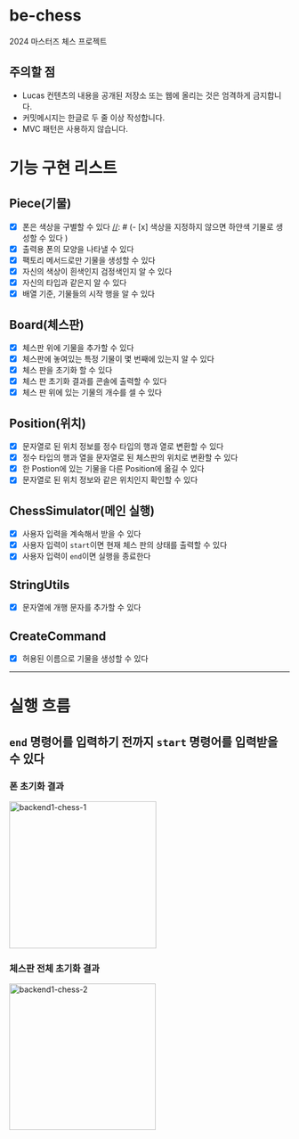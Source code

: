 # be-chess

2024 마스터즈 체스 프로젝트

## 주의할 점

- Lucas 컨텐츠의 내용을 공개된 저장소 또는 웹에 올리는 것은 엄격하게 금지합니다.
- 커밋메시지는 한글로 두 줄 이상 작성합니다.
- MVC 패턴은 사용하지 않습니다.

# 기능 구현 리스트
## Piece(기물)
- [x] 폰은 색상을 구별할 수 있다
[//]: # (- [x] 색상을 지정하지 않으면 하얀색 기물로 생성할 수 있다 )
- [x] 출력용 폰의 모양을 나타낼 수 있다
- [x] 팩토리 메서드로만 기물을 생성할 수 있다
- [x] 자신의 색상이 흰색인지 검정색인지 알 수 있다
- [x] 자신의 타입과 같은지 알 수 있다
- [x] 배열 기준, 기물들의 시작 행을 알 수 있다

## Board(체스판)
- [x] 체스판 위에 기물을 추가할 수 있다
- [x] 체스판에 놓여있는 특정 기물이 몇 번째에 있는지 알 수 있다
- [x] 체스 판을 초기화 할 수 있다
- [x] 체스 판 초기화 결과를 콘솔에 출력할 수 있다
- [x] 체스 판 위에 있는 기물의 개수를 셀 수 있다

[//]: # (## PieceShape&#40;기물 모양&#41;)
[//]: # (- [x] 기물의 타입과 색상에 따라 매핑될 수 있다)

## Position(위치)
- [x] 문자열로 된 위치 정보를 정수 타입의 행과 열로 변환할 수 있다
- [x] 정수 타입의 행과 열을 문자열로 된 체스판의 위치로 변환할 수 있다
- [x] 한 Postion에 있는 기물을 다른 Position에 옮길 수 있다
- [x] 문자열로 된 위치 정보와 같은 위치인지 확인할 수 있다

## ChessSimulator(메인 실행)
- [x] 사용자 입력을 계속해서 받을 수 있다
- [x] 사용자 입력이 `start`이면 현재 체스 판의 상태를 출력할 수 있다
- [x] 사용자 입력이 `end`이면 실행을 종료한다

## StringUtils
- [x] 문자열에 개행 문자를 추가할 수 있다

## CreateCommand
- [x] 허용된 이름으로 기물을 생성할 수 있다

---

# 실행 흐름
## `end` 명령어를 입력하기 전까지 `start` 명령어를 입력받을 수 있다
### 폰 초기화 결과
<img width="264" alt="backend1-chess-1" src="https://gist.github.com/assets/87357932/e40f3e33-b805-401a-8df9-23a4b3f56354">

### 체스판 전체 초기화 결과
<img width="263" alt="backend1-chess-2" src="https://gist.github.com/assets/87357932/42d31602-b0fc-42ab-bdec-fadd7de6694a">
